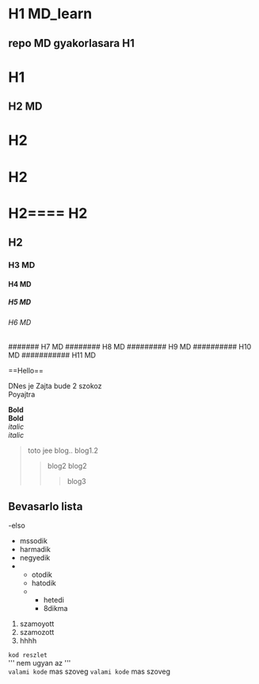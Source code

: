 # H1 MD_learn
repo MD gyakorlasara 
H1 
-----
H1 
======
## H2 MD 
H2  
======
H2  
======
H2====
H2  
====
H2 
------ 
### H3 MD
#### H4 MD
##### H5 MD
###### H6 MD 
####### H7 MD 
######## H8 MD 
######### H9 MD 
########## H10 MD 
########### H11 MD 

==Hello==


DNes je
Zajta bude 2 szokoz  
Poyajtra


__Bold__  
**Bold**  
_italic_  
*italic*  
>toto jee blog..
>blog1.2
>>blog2
>>blog2
>>>blog3
>>>

Bevasarlo lista  
---
-elso
- mssodik
- harmadik
- negyedik
- - otodik
  - hatodik
  - - hetedi
    - 8dikma
1. szamoyott
2. szamozott
3. hhhh

``` kod reszlet ```  
''' nem ugyan az  '''  
```valami kode``` mas szoveg 
```valami kode```  mas szoveg 




